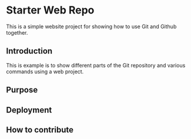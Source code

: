 # Starter Web Repo

This is a simple website project for showing how to use Git and Github together.

## Introduction

This is example is to show different parts of the Git repository and various commands using a web project. 

## Purpose

## Deployment

## How to contribute